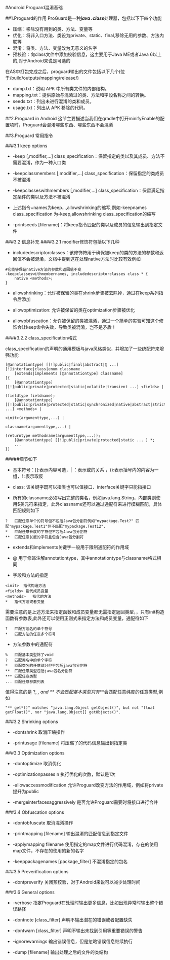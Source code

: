 #Android Proguard混淆基础

##1.Proguard的作用
ProGuard是一种***java .class***处理器，包括以下下四个功能

+ 压缩：移除没有用到的类、方法、变量等
+ 优化：将非入口方法、类设为private、static、final,移除无用的参数、方法内联等
+ 混淆：将类、方法、变量改为无意义的名字
+ 预校验：向class文件中添加校验信息，这主要用于Java ME或者Java 6以上的,对于Android来说是可选的

在AS中打包完成之后，proguard输出的文件包括以下几个(位于/build/outputs/mapping/release/)

+ dump.txt：说明 APK 中所有类文件的内部结构。
+ mapping.txt：提供原始与混淆过的类、方法和字段名称之间的转换。
+ seeds.txt：列出未进行混淆的类和成员。
+ usage.txt：列出从 APK 移除的代码。

##2.Proguard in Android
这节主要描述当我们在gradle中打开minifyEnable的配置项时，Proguard会混淆哪些东西、哪些东西不会混淆

##3.Proguard 常用指令

###3.1 keep options

+ -keep [,modifier,...] class_specification：保留指定的类以及其成员、方法不需要混淆，作为一种入口类

+ -keepclassmembers [,modifier,...] class_specification：保留指定的类成员不被混淆

+ -keepclasseswithmembers [,modifier,...] class_specification：保留满足指定条件的类以及方法不被混淆

+ 上述指令+names为keep...,allowshrinking的缩写,例如-keepnames class_specification 为-keep,allowshrinking class_specification的缩写

+ -printseeds [filename]：将keep指令匹配的类以及成员的信息输出到指定文件

###3.2 信息补充
####3.2.1 modifier修饰符包括以下几种
+ includedescriptorclasses：该修饰符用于确保被keep的类的方法的参数和返回值不会被混淆，文档中提到这在处理native方法时比较有效例如

```
#它能够保证native方法的参数和返回值不变
-keepclasseswithmembernames, includedescriptorclasses class * { 
    native <methods>; 
} 
```

+ allowshrinking：允许被保留的类在shrink步骤被去除掉，通过在keep系列指令后添加

+ allowoptimization: 允许被保留的类在optimization步骤被优化

+ allowobfuscation：允许被保留的类被混淆，通过一个简单的实验可知这个修饰会让keep命令失效，导致类被混淆，岂不是矛盾！

####3.2.2 class_specification格式

class_specification的声明的通用模板与java风格类似，并增加了一些统配符来增强功能

```
[@annotationtype] [[!]public|final|abstract|@ ...] [!]interface|class|enum classname
    [extends|implements [@annotationtype] classname]
[{
    [@annotationtype] [[!]public|private|protected|static|volatile|transient ...] <fields> |
                                                                      (fieldtype fieldname);
    [@annotationtype] [[!]public|private|protected|static|synchronized|native|abstract|strictfp ...] <methods> |
                                                                                           <init>(argumenttype,...) |
                                                                                           classname(argumenttype,...) |
                                                                                           (returntype methodname(argumenttype,...));
    [@annotationtype] [[!]public|private|protected|static ... ] *;
    ...
}]
```
#####细节如下

+ 基本符号：[]:表示内容可选，| ：表示或的关系 ，():表示括号内的内容为一组，! :表示取反

+ class: 该关键字既可以指类也可以值接口、interface关键字只能指接口

+ 所有的classname必须写出完整的类名，例如java.lang.String，内部类则使用$美元符来指定，此外classname还可以通过通配符来进行模糊匹配，具体匹配规则如下

```
?	匹配任意单个的符号但不包括Java包分割符例如"mypackage.Test?" 匹配"mypackage.Test1"但不匹配"mypackage.Test12".
*	匹配任意长度的字符但不包括Java包分割符
**	匹配任意长度的字符且包含Java包分割符
```

+ extends和implements关键字一般用于限制通配符的作用域

+ @ 用于修饰注解annotationtype，其中annotationtype与classname格式相同

+ 字段和方法的指定

```
<init>	指代构造方法
<fields> 指代成员变量
<methods>	指代的方法
*	指代方法或者变量
```

需要注意的是上述方法来指定函数和成员变量都无需指定返回类型，，只有init构造函数有参数表,此外还可以使用正则式来指定方法和成员变量，通配符如下

```
?	匹配方法名的单个符号
*	匹配方法的任意多个符号
```

+ 方法参数中的通配符

``` 
%	匹配基本类型除了void
?	匹配类名中的单个字符
*	匹配类名的任意部分但不包括java包分割符
**	匹配任意类型包括java包名分割符
***	匹配任意类型
...	匹配任意参数列表
```

值得注意的是 ?, *, and ** 不会匹配基本类型只有***会匹配任意纬度的任意类型,例如 

```
"** get*()" matches "java.lang.Object getObject()", but not "float getFloat()", nor "java.lang.Object[] getObjects()".
```

###3.2 Shrinking options

+ -dontshrink 取消压缩操作

+ -printusage [filename] 将压缩了的代码信息输出到指定类

###3.3 Optimization options

+ -dontoptimize 取消优化

+ -optimizationpasses n 执行优化的次数，默认是1次

+ -allowaccessmodification 允许Proguard改变方法的作用域，例如将private 提升为public

+ -mergeinterfacesaggressively 是否允许Proguard需要时将接口进行合并

###3.4 Obfuscation options
+  -dontobfuscate 取消混淆操作

+ -printmapping [filename] 输出混淆的匹配信息到指定文件

+ -applymapping filename 使用指定的map文件进行代码混淆，存在的使用map文件，不存在的使用的新的名字

+ -keeppackagenames [package_filter] 不混淆指定的包名


###3.5 Preverification options
+  -dontpreverify 关闭预校验，对于Android来说可以减少处理时间

###3.6 General options

+  -verbose 指定Proguard在处理时输出更多信息，比如出现异常时输出整个错误路径

+ -dontnote [class_filter] 声明不输出潜在的错误或者配置缺失

+ -dontwarn [class_filter] 声明不输出未找到引用等重要错误的警告

+ -ignorewarnings 输出错误信息，但是忽略错误信息继续执行

+ -dump [filename] 输出处理之后的文件的类结构


